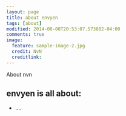 ```yaml
---
layout: page
title: about envyen
tags: [about]
modified: 2014-08-08T20:53:07.573882-04:00
comments: true
image:
  feature: sample-image-2.jpg
  credit: NvN 
  creditlink: 
---
```


About nvn

## envyen is all about:

* ....

